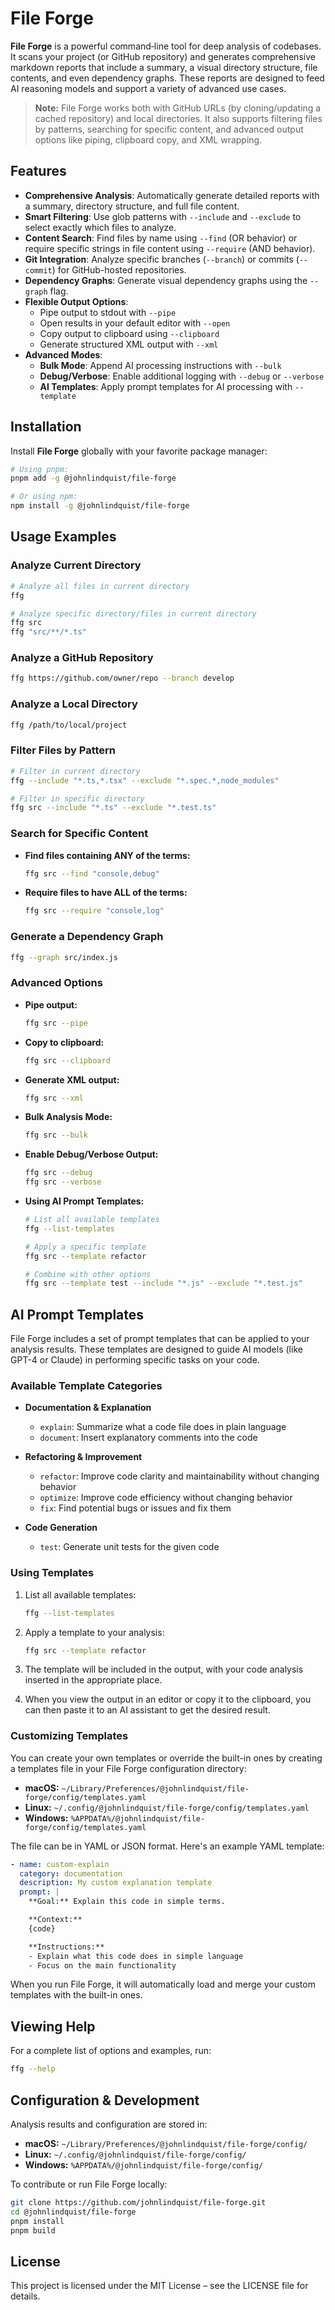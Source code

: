 # File Forge

**File Forge** is a powerful command‑line tool for deep analysis of codebases. It scans your project (or GitHub repository) and generates comprehensive markdown reports that include a summary, a visual directory structure, file contents, and even dependency graphs. These reports are designed to feed AI reasoning models and support a variety of advanced use cases.

> **Note:** File Forge works both with GitHub URLs (by cloning/updating a cached repository) and local directories. It also supports filtering files by patterns, searching for specific content, and advanced output options like piping, clipboard copy, and XML wrapping.

## Features

- **Comprehensive Analysis**: Automatically generate detailed reports with a summary, directory structure, and full file content.
- **Smart Filtering**: Use glob patterns with `--include` and `--exclude` to select exactly which files to analyze.
- **Content Search**: Find files by name using `--find` (OR behavior) or require specific strings in file content using `--require` (AND behavior).
- **Git Integration**: Analyze specific branches (`--branch`) or commits (`--commit`) for GitHub-hosted repositories.
- **Dependency Graphs**: Generate visual dependency graphs using the `--graph` flag.
- **Flexible Output Options**: 
  - Pipe output to stdout with `--pipe`
  - Open results in your default editor with `--open`
  - Copy output to clipboard using `--clipboard`
  - Generate structured XML output with `--xml`
- **Advanced Modes**:
  - **Bulk Mode**: Append AI processing instructions with `--bulk`
  - **Debug/Verbose**: Enable additional logging with `--debug` or `--verbose`
  - **AI Templates**: Apply prompt templates for AI processing with `--template`

## Installation

Install **File Forge** globally with your favorite package manager:

```bash
# Using pnpm:
pnpm add -g @johnlindquist/file-forge

# Or using npm:
npm install -g @johnlindquist/file-forge
```

## Usage Examples

### Analyze Current Directory
```bash
# Analyze all files in current directory
ffg

# Analyze specific directory/files in current directory
ffg src
ffg "src/**/*.ts"
```

### Analyze a GitHub Repository
```bash
ffg https://github.com/owner/repo --branch develop
```

### Analyze a Local Directory
```bash
ffg /path/to/local/project
```

### Filter Files by Pattern
```bash
# Filter in current directory
ffg --include "*.ts,*.tsx" --exclude "*.spec.*,node_modules"

# Filter in specific directory
ffg src --include "*.ts" --exclude "*.test.ts"
```

### Search for Specific Content
- **Find files containing ANY of the terms:**
  ```bash
  ffg src --find "console,debug"
  ```
- **Require files to have ALL of the terms:**
  ```bash
  ffg src --require "console,log"
  ```

### Generate a Dependency Graph
```bash
ffg --graph src/index.js
```

### Advanced Options
- **Pipe output:**
  ```bash
  ffg src --pipe
  ```
- **Copy to clipboard:**
  ```bash
  ffg src --clipboard
  ```
- **Generate XML output:**
  ```bash
  ffg src --xml
  ```
- **Bulk Analysis Mode:**
  ```bash
  ffg src --bulk
  ```
- **Enable Debug/Verbose Output:**
  ```bash
  ffg src --debug
  ffg src --verbose
  ```
- **Using AI Prompt Templates:**
  ```bash
  # List all available templates
  ffg --list-templates

  # Apply a specific template
  ffg src --template refactor

  # Combine with other options
  ffg src --template test --include "*.js" --exclude "*.test.js"
  ```

## AI Prompt Templates

File Forge includes a set of prompt templates that can be applied to your analysis results. These templates are designed to guide AI models (like GPT-4 or Claude) in performing specific tasks on your code.

### Available Template Categories

- **Documentation & Explanation**
  - `explain`: Summarize what a code file does in plain language
  - `document`: Insert explanatory comments into the code

- **Refactoring & Improvement**
  - `refactor`: Improve code clarity and maintainability without changing behavior
  - `optimize`: Improve code efficiency without changing behavior
  - `fix`: Find potential bugs or issues and fix them

- **Code Generation**
  - `test`: Generate unit tests for the given code

### Using Templates

1. List all available templates:
   ```bash
   ffg --list-templates
   ```

2. Apply a template to your analysis:
   ```bash
   ffg src --template refactor
   ```

3. The template will be included in the output, with your code analysis inserted in the appropriate place.

4. When you view the output in an editor or copy it to the clipboard, you can then paste it to an AI assistant to get the desired result.

### Customizing Templates

You can create your own templates or override the built-in ones by creating a templates file in your File Forge configuration directory:

- **macOS:** `~/Library/Preferences/@johnlindquist/file-forge/config/templates.yaml`
- **Linux:** `~/.config/@johnlindquist/file-forge/config/templates.yaml`
- **Windows:** `%APPDATA%/@johnlindquist/file-forge/config/templates.yaml`

The file can be in YAML or JSON format. Here's an example YAML template:

```yaml
- name: custom-explain
  category: documentation
  description: My custom explanation template
  prompt: |
    **Goal:** Explain this code in simple terms.

    **Context:**  
    {code}

    **Instructions:**  
    - Explain what this code does in simple language
    - Focus on the main functionality
```

When you run File Forge, it will automatically load and merge your custom templates with the built-in ones.

## Viewing Help

For a complete list of options and examples, run:
```bash
ffg --help
```

## Configuration & Development

Analysis results and configuration are stored in:
- **macOS:** `~/Library/Preferences/@johnlindquist/file-forge/config/`
- **Linux:** `~/.config/@johnlindquist/file-forge/config/`
- **Windows:** `%APPDATA%/@johnlindquist/file-forge/config/`

To contribute or run File Forge locally:
```bash
git clone https://github.com/johnlindquist/file-forge.git
cd @johnlindquist/file-forge
pnpm install
pnpm build
```

## License

This project is licensed under the MIT License – see the LICENSE file for details.
